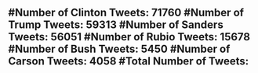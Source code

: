 #Number of Clinton Tweets: 71760
#Number of Trump Tweets: 59313
#Number of Sanders Tweets: 56051
#Number of Rubio Tweets: 15678
#Number of Bush Tweets: 5450
#Number of Carson Tweets: 4058
#Total Number of Tweets:  
---
